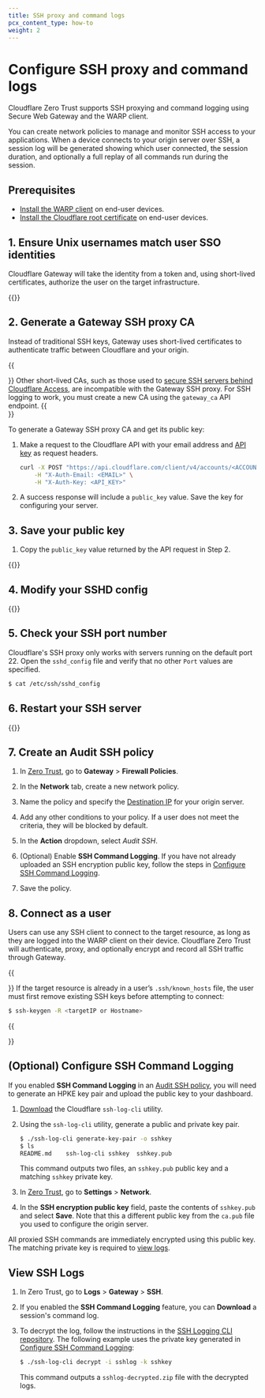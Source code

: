 ```yaml
---
title: SSH proxy and command logs
pcx_content_type: how-to
weight: 2
---
```


# Configure SSH proxy and command logs

Cloudflare Zero Trust supports SSH proxying and command logging using Secure Web Gateway and the WARP client.

You can create network policies to manage and monitor SSH access to your applications. When a device connects to your origin server over SSH, a session log will be generated showing which user connected, the session duration, and optionally a full replay of all commands run during the session.

## Prerequisites

- [Install the WARP client](/cloudflare-one/connections/connect-devices/warp/set-up-warp/) on end-user devices.
- [Install the Cloudflare root certificate](/cloudflare-one/connections/connect-devices/warp/user-side-certificates/) on end-user devices.

## 1. Ensure Unix usernames match user SSO identities

Cloudflare Gateway will take the identity from a token and, using short-lived certificates, authorize the user on the target infrastructure.

{{<render file="_ssh-usernames.md">}}

## 2. Generate a Gateway SSH proxy CA

Instead of traditional SSH keys, Gateway uses short-lived certificates to authenticate traffic between Cloudflare and your origin.

{{<Aside type="note">}}
Other short-lived CAs, such as those used to [secure SSH servers behind Cloudflare Access](/cloudflare-one/identity/users/short-lived-certificates/), are incompatible with the Gateway SSH proxy. For SSH logging to work, you must create a new CA using the `gateway_ca` API endpoint.
{{</Aside>}}

To generate a Gateway SSH proxy CA and get its public key:

1. Make a request to the Cloudflare API with your email address and [API key](/fundamentals/api/get-started/keys/) as request headers.

   ```bash
   curl -X POST "https://api.cloudflare.com/client/v4/accounts/<ACCOUNT_ID>/access/gateway_ca"\
       -H "X-Auth-Email: <EMAIL>" \
       -H "X-Auth-Key: <API_KEY>"
   ```

2. A success response will include a `public_key` value. Save the key for configuring your server.

## 3. Save your public key

1. Copy the `public_key` value returned by the API request in Step 2.

{{<render file="_ssh-public-key.md">}}

## 4. Modify your SSHD config

{{<render file="_ssh-modify-sshd.md">}}

## 5. Check your SSH port number

Cloudflare's SSH proxy only works with servers running on the default port 22. Open the `sshd_config` file and verify that no other `Port` values are specified.

```sh
$ cat /etc/ssh/sshd_config
```

## 6. Restart your SSH server

{{<render file="_ssh-restart-server.md">}}

## 7. Create an Audit SSH policy

1. In [Zero Trust](https://one.dash.cloudflare.com), go to **Gateway** > **Firewall Policies**.

2. In the **Network** tab, create a new network policy.

3. Name the policy and specify the [Destination IP](/cloudflare-one/policies/filtering/network-policies/#destination-ip) for your origin server.

4. Add any other conditions to your policy. If a user does not meet the criteria, they will be blocked by default.

5. In the **Action** dropdown, select _Audit SSH_.

6. (Optional) Enable **SSH Command Logging**. If you have not already uploaded an SSH encryption public key, follow the steps in [Configure SSH Command Logging](#optional-configure-ssh-command-logging).

7. Save the policy.

## 8. Connect as a user

Users can use any SSH client to connect to the target resource, as long as they are logged into the WARP client on their device. Cloudflare Zero Trust will authenticate, proxy, and optionally encrypt and record all SSH traffic through Gateway.

{{<Aside type="note">}}
If the target resource is already in a user’s `.ssh/known_hosts` file, the user must first remove existing SSH keys before attempting to connect:

```sh
$ ssh-keygen -R <targetIP or Hostname>
```

{{</Aside>}}

## (Optional) Configure SSH Command Logging

If you enabled **SSH Command Logging** in an [Audit SSH policy](#7-create-an-audit-ssh-policy), you will need to generate an HPKE key pair and upload the public key to your dashboard.

1. [Download](https://github.com/cloudflare/ssh-log-cli/releases/latest/) the Cloudflare `ssh-log-cli` utility.

2. Using the `ssh-log-cli` utility, generate a public and private key pair.

   ```sh
   $ ./ssh-log-cli generate-key-pair -o sshkey
   $ ls
   README.md	ssh-log-cli	sshkey	sshkey.pub
   ```

   This command outputs two files, an `sshkey.pub` public key and a matching `sshkey` private key.

3. In [Zero Trust](https://one.dash.cloudflare.com), go to **Settings** > **Network**.

4. In the **SSH encryption public key** field, paste the contents of `sshkey.pub` and select **Save**. Note that this a different public key from the `ca.pub` file you used to configure the origin server.

All proxied SSH commands are immediately encrypted using this public key. The matching private key is required to [view logs](#view-ssh-logs).

## View SSH Logs

1. In Zero Trust, go to **Logs** > **Gateway** > **SSH**.

2. If you enabled the **SSH Command Logging** feature, you can **Download** a session's command log.

3. To decrypt the log, follow the instructions in the [SSH Logging CLI repository](https://github.com/cloudflare/ssh-log-cli/). The following example uses the private key generated in [Configure SSH Command Logging](#optional-configure-ssh-command-logging):

   ```sh
   $ ./ssh-log-cli decrypt -i sshlog -k sshkey
   ```

   This command outputs a `sshlog-decrypted.zip` file with the decrypted logs.
